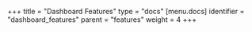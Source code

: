 +++
title = "Dashboard Features"
type = "docs"
[menu.docs]
identifier = "dashboard_features"
parent = "features"
weight = 4
+++
